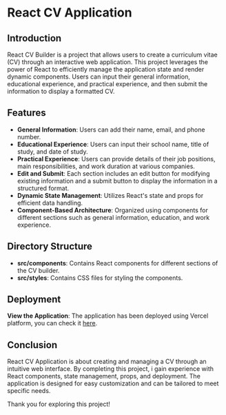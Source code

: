 # React CV Application

## Introduction

React CV Builder is a project that allows users to create a curriculum vitae (CV) through an interactive web application. This project leverages the power of React to efficiently manage the application state and render dynamic components. Users can input their general information, educational experience, and practical experience, and then submit the information to display a formatted CV.

## Features

- **General Information**: Users can add their name, email, and phone number.
- **Educational Experience**: Users can input their school name, title of study, and date of study.
- **Practical Experience**: Users can provide details of their job positions, main responsibilities, and work duration at various companies.
- **Edit and Submit**: Each section includes an edit button for modifying existing information and a submit button to display the information in a structured format.
- **Dynamic State Management**: Utilizes React's state and props for efficient data handling.
- **Component-Based Architecture**: Organized using components for different sections such as general information, education, and work experience.

## Directory Structure

- **src/components**: Contains React components for different sections of the CV builder.
- **src/styles**: Contains CSS files for styling the components.

## Deployment

**View the Application**: The application has been deployed using Vercel platform, you can check it [here](https://vercel.com/odilsoncodes-projects/react-cv-application).

## Conclusion

React CV Application is about creating and managing a CV through an intuitive web interface. By completing this project, i gain experience with React components, state management, props, and deployment. The application is designed for easy customization and can be tailored to meet specific needs.

Thank you for exploring this project!
